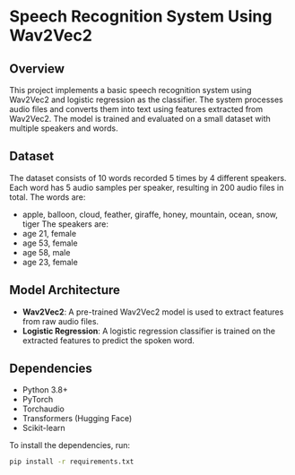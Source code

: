 # Speech Recognition System Using Wav2Vec2

## Overview
This project implements a basic speech recognition system using Wav2Vec2 and logistic regression as the classifier. The system processes audio files and converts them into text using features extracted from Wav2Vec2. The model is trained and evaluated on a small dataset with multiple speakers and words. 

## Dataset
The dataset consists of 10 words recorded 5 times by 4 different speakers. Each word has 5 audio samples per speaker, resulting in 200 audio files in total. 
The words are:
- apple, balloon, cloud, feather, giraffe, honey, mountain, ocean, snow, tiger
The speakers are:
- age 21, female
- age 53, female
- age 58, male
- age 23, female

## Model Architecture
- **Wav2Vec2**: A pre-trained Wav2Vec2 model is used to extract features from raw audio files.
- **Logistic Regression**: A logistic regression classifier is trained on the extracted features to predict the spoken word.

## Dependencies
- Python 3.8+
- PyTorch
- Torchaudio
- Transformers (Hugging Face)
- Scikit-learn

To install the dependencies, run:
```bash
pip install -r requirements.txt
